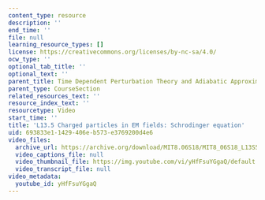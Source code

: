 ```yaml
---
content_type: resource
description: ''
end_time: ''
file: null
learning_resource_types: []
license: https://creativecommons.org/licenses/by-nc-sa/4.0/
ocw_type: ''
optional_tab_title: ''
optional_text: ''
parent_title: Time Dependent Perturbation Theory and Adiabatic Approximation
parent_type: CourseSection
related_resources_text: ''
resource_index_text: ''
resourcetype: Video
start_time: ''
title: 'L13.5 Charged particles in EM fields: Schrodinger equation'
uid: 693833e1-1429-406e-b573-e3769200d4e6
video_files:
  archive_url: https://archive.org/download/MIT8.06S18/MIT8_06S18_L13S5_300k.mp4
  video_captions_file: null
  video_thumbnail_file: https://img.youtube.com/vi/yHfFsuYGgaQ/default.jpg
  video_transcript_file: null
video_metadata:
  youtube_id: yHfFsuYGgaQ
---
```

